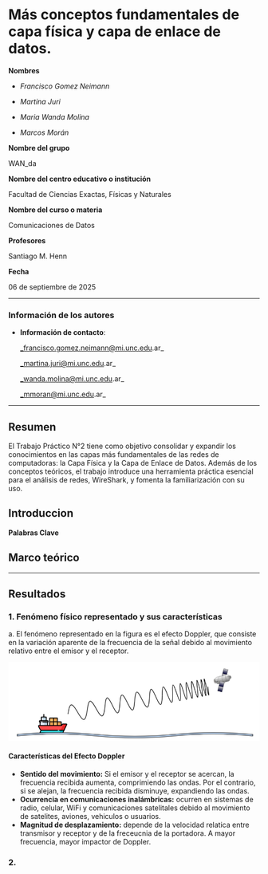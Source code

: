 # Más conceptos fundamentales de capa física y capa de enlace de datos.

**Nombres**

- _Francisco Gomez Neimann_

- _Martina Juri_

- _Maria Wanda Molina_

- _Marcos Morán_

**Nombre del grupo**

WAN_da

**Nombre del centro educativo o institución**

Facultad de Ciencias Exactas, Físicas y Naturales

**Nombre del curso o materia**

Comunicaciones de Datos

**Profesores**

Santiago M. Henn

**Fecha**

06 de septiembre de 2025

---

### Información de los autores

- **Información de contacto**:

  _francisco.gomez.neimann@mi.unc.edu.ar_

  _martina.juri@mi.unc.edu.ar_

  _wanda.molina@mi.unc.edu.ar_

  _mmoran@mi.unc.edu.ar_

---
## Resumen
El Trabajo Práctico N°2 tiene como objetivo consolidar y expandir los conocimientos en las capas más fundamentales de las redes de computadoras: la Capa Física y la Capa de Enlace de Datos. Además de los conceptos teóricos, el trabajo introduce una herramienta práctica esencial para el análisis de redes, WireShark, y fomenta la familiarización con su uso.

## Introduccion

**Palabras Clave**

## Marco teórico

---

## Resultados
### 1. Fenómeno físico representado y sus características
a. El fenómeno representado en la figura es el efecto Doppler, que consiste en la variación aparente de la frecuencia de la señal debido al movimiento relativo entre el emisor y el receptor.

![alt text](image.png)

#### Características del Efecto Doppler
- **Sentido del movimiento:** Si el emisor y el receptor se acercan, la frecuencia recibida aumenta, comprimiendo las ondas. Por el contrario, si se alejan, la frecuencia recibida disminuye, expandiendo las ondas.
- **Ocurrencia en comunicaciones inalámbricas:** ocurren en sistemas de radio, celular, WiFi y comunicaciones satelitales debido al movimiento de satelites, aviones, vehiculos o usuarios.
- **Magnitud de desplazamiento:** depende de la velocidad relatica entre transmisor y receptor y de la freceucnia de la portadora. A mayor frecuencia, mayor impactor de Doppler.




### 2. 
